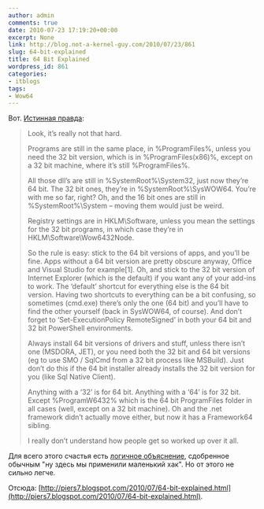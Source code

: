 ```yaml
---
author: admin
comments: true
date: 2010-07-23 17:19:20+00:00
excerpt: None
link: http://blog.not-a-kernel-guy.com/2010/07/23/861
slug: 64-bit-explained
title: 64 Bit Explained
wordpress_id: 861
categories:
- itblogs
tags:
- Wow64
---
```


Вот. [Истинная правда](http://piers7.blogspot.com/2010/07/64-bit-explained.html):



<blockquote>Look, it’s really not that hard.

Programs are still in the same place, in %ProgramFiles%, unless you need the 32 bit version, which is in %ProgramFiles(x86)%, except on a 32 bit machine, where it’s still %ProgramFiles%.

All those dll’s are still in %SystemRoot%\System32, just now they’re 64 bit. The 32 bit ones, they’re in %SystemRoot%\SysWOW64. You’re with me so far, right? Oh, and the 16 bit ones are still in %SystemRoot%\System – moving them would just be weird.

Registry settings are in HKLM\Software, unless you mean the settings for the 32 bit programs, in which case they’re in HKLM\Software\Wow6432Node.

So the rule is easy: stick to the 64 bit versions of apps, and you’ll be fine. Apps without a 64 bit version are pretty obscure anyway, Office and Visual Studio for example[1]. Oh, and stick to the 32 bit version of Internet Explorer (which is the default) if you want any of your add-ins to work. The ‘default’ shortcut for everything else is the 64 bit version. Having two shortcuts to everything can be a bit confusing, so sometimes (cmd.exe) there’s only the one (64 bit) and you’ll have to find the other yourself (back in SysWOW64, of course). And don’t forget to ‘Set-ExecutionPolicy RemoteSigned’ in both your 64 bit and 32 bit PowerShell environments.

Always install 64 bit versions of drivers and stuff, unless there isn’t one (MSDORA, JET), or you need both the 32 bit and 64 bit versions (eg to use SMO / SqlCmd from a 32 bit process like MSBuild). Just don’t do this if the 64 bit installer already installs the 32 bit version for you (like Sql Native Client).

Anything with a ‘32’ is for 64 bit. Anything with a ‘64’ is for 32 bit. Except %ProgramW6432% which is the 64 bit ProgramFiles folder in all cases (well, except on a 32 bit machine). Oh and the .net framework didn’t actually move either, but now it has a Framework64 sibling.

I really don’t understand how people get so worked up over it all.</blockquote>



Для всего этого счастья есть [логичное объяснение](http://blog.not-a-kernel-guy.com/2007/06/26/203), сдобренное обычным "ну здесь мы применили маленький хак". Но от этого не сильно легче.

Отсюда: [http://piers7.blogspot.com/2010/07/64-bit-explained.html](http://piers7.blogspot.com/2010/07/64-bit-explained.html).


